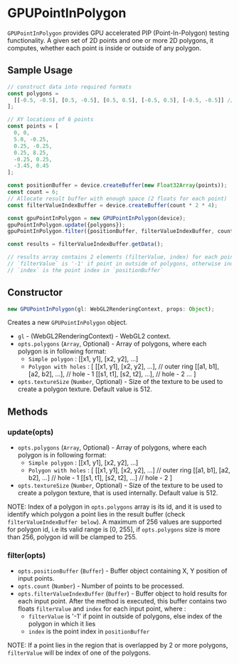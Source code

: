 # GPUPointInPolygon

`GPUPointInPolygon` provides GPU accelerated PIP (Point-In-Polygon) testing functionality. A given set of 2D points and one or more 2D polygons, it computes, whether each point is inside or outside of any polygon.

## Sample Usage

```typescript
// construct data into required formats
const polygons =
  [[-0.5, -0.5], [0.5, -0.5], [0.5, 0.5], [-0.5, 0.5], [-0.5, -0.5]] // polygon vertices
];

// XY locations of 6 points
const points = [
  0, 0,
  5.0, -0.25,
  0.25, -0.25,
  0.25, 8.25,
  -0.25, 0.25,
  -3.45, 0.45
];

const positionBuffer = device.createBuffer(new Float32Array(points));
const count = 6;
// Allocate result buffer with enough space (2 floats for each point)
const filterValueIndexBuffer = device.createBuffer(count * 2 * 4);

const gpuPointInPolygon = new GPUPointInPolygon(device);
gpuPointInPolygon.update({polygons});
gpuPointInPolygon.filter({positionBuffer, filterValueIndexBuffer, count});

const results = filterValueIndexBuffer.getData();

// results array contains 2 elements (filterValue, index) for each point, where
// `filterValue` is '-1' if point in outside of polygons, otherwise index of the polygon in which it lies
// `index` is the point index in `positionBuffer`
```

## Constructor

```ts
new GPUPointInPolygon(gl: WebGL2RenderingContext, props: Object);
```

Creates a new `GPUPointInPolygon` object.

- `gl` - (WebGL2RenderingContext) - WebGL2 context.
- `opts.polygons` (`Array`, Optional) - Array of polygons, where each polygon is in following format:
  - `Simple polygon` : [[x1, y1], [x2, y2], ...]
  - `Polygon with holes` : [
    [[x1, y1], [x2, y2], ...], // outer ring
    [[a1, b1], [a2, b2], ...], // hole - 1
    [[s1, t1], [s2, t2], ...], // hole - 2
    ...
    ]
- `opts.textureSize` (`Number`, Optional) - Size of the texture to be used to create a polygon texture. Default value is 512.

## Methods

### update(opts)

- `opts.polygons` (`Array`, Optional) - Array of polygons, where each polygon is in following format:
  - `Simple polygon` : [[x1, y1], [x2, y2], ...]
  - `Polygon with holes` : [
    [[x1, y1], [x2, y2], ...] // outer ring
    [[a1, b1], [a2, b2], ...] // hole - 1
    [[s1, t1], [s2, t2], ...] // hole - 2
    ]
- `opts.textureSize` (`Number`, Optional) - Size of the texture to be used to create a polygon texture, that is used internally. Default value is 512.

NOTE: Index of a polygon in `opts.polygons` array is its id, and it is used to identify which polygon a point lies in the result buffer (check `filterValueIndexBuffer below`). A maximum of 256 values are supported for polygon id, i.e its valid range is [0, 255], if `opts.polygons` size is more than 256, polygon id will be clamped to 255.

### filter(opts)

- `opts.positionBuffer` (`Buffer`) - Buffer object containing X, Y position of input points.
- `opts.count` (`Number`) - Number of points to be processed.
- `opts.filterValueIndexBuffer` (`Buffer`) - Buffer object to hold results for each input point. After the method is executed, this buffer contains two floats `filterValue` and `index` for each input point, where :
  - `filterValue` is '-1' if point in outside of polygons, else index of the polygon in which it lies
  - `index` is the point index in `positionBuffer`

NOTE: If a point lies in the region that is overlapped by 2 or more polygons, `filterValue` will be index of one of the polygons.
